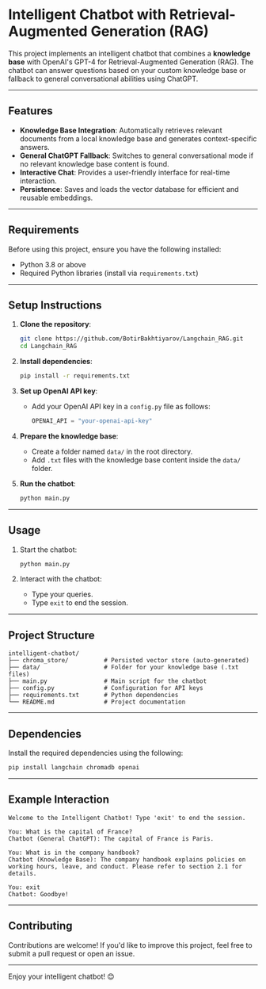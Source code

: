 # Intelligent Chatbot with Retrieval-Augmented Generation (RAG)

This project implements an intelligent chatbot that combines a **knowledge base** with OpenAI's GPT-4 for Retrieval-Augmented Generation (RAG). The chatbot can answer questions based on your custom knowledge base or fallback to general conversational abilities using ChatGPT. 

---

## Features

- **Knowledge Base Integration**: Automatically retrieves relevant documents from a local knowledge base and generates context-specific answers.
- **General ChatGPT Fallback**: Switches to general conversational mode if no relevant knowledge base content is found.
- **Interactive Chat**: Provides a user-friendly interface for real-time interaction.
- **Persistence**: Saves and loads the vector database for efficient and reusable embeddings.

---

## Requirements

Before using this project, ensure you have the following installed:

- Python 3.8 or above
- Required Python libraries (install via `requirements.txt`)

---

## Setup Instructions

1. **Clone the repository**:
   ```bash
   git clone https://github.com/BotirBakhtiyarov/Langchain_RAG.git
   cd Langchain_RAG
   ```

2. **Install dependencies**:
   ```bash
   pip install -r requirements.txt
   ```

3. **Set up OpenAI API key**:
   - Add your OpenAI API key in a `config.py` file as follows:
     ```python
     OPENAI_API = "your-openai-api-key"
     ```

4. **Prepare the knowledge base**:
   - Create a folder named `data/` in the root directory.
   - Add `.txt` files with the knowledge base content inside the `data/` folder.

5. **Run the chatbot**:
   ```bash
   python main.py
   ```

---

## Usage

1. Start the chatbot:
   ```bash
   python main.py
   ```

2. Interact with the chatbot:
   - Type your queries.
   - Type `exit` to end the session.

---

## Project Structure

```
intelligent-chatbot/
├── chroma_store/          # Persisted vector store (auto-generated)
├── data/                  # Folder for your knowledge base (.txt files)
├── main.py                # Main script for the chatbot
├── config.py              # Configuration for API keys
├── requirements.txt       # Python dependencies
└── README.md              # Project documentation
```

---

## Dependencies

Install the required dependencies using the following:
```bash
pip install langchain chromadb openai
```

---

## Example Interaction

```plaintext
Welcome to the Intelligent Chatbot! Type 'exit' to end the session.

You: What is the capital of France?
Chatbot (General ChatGPT): The capital of France is Paris.

You: What is in the company handbook?
Chatbot (Knowledge Base): The company handbook explains policies on working hours, leave, and conduct. Please refer to section 2.1 for details.

You: exit
Chatbot: Goodbye!
```

---

## Contributing

Contributions are welcome! If you'd like to improve this project, feel free to submit a pull request or open an issue.

---

Enjoy your intelligent chatbot! 😊
